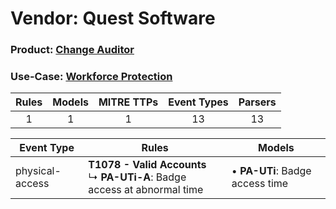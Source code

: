Vendor: Quest Software
======================
### Product: [Change Auditor](../ds_quest_software_change_auditor.md)
### Use-Case: [Workforce Protection](../../../../UseCases/uc_workforce_protection.md)

| Rules | Models | MITRE TTPs | Event Types | Parsers |
|:-----:|:------:|:----------:|:-----------:|:-------:|
|   1   |   1    |     1      |     13      |   13    |

| Event Type      | Rules                                                                              | Models                              |
| --------------- | ---------------------------------------------------------------------------------- | ----------------------------------- |
| physical-access | <b>T1078 - Valid Accounts</b><br> ↳ <b>PA-UTi-A</b>: Badge access at abnormal time |  • <b>PA-UTi</b>: Badge access time |